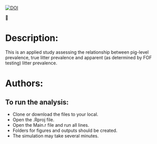 [![DOI](https://zenodo.org/badge/DOI/10.1007/s42081-021-00124-0.svg)](https://link.springer.com/article/10.1007/s42081-021-00124-0)

:pig:

# Description: 

This is an applied study assessing the relationship between pig-level prevalence, true litter prevalence and apparent (as determined by FOF testing) litter prevalence.

# Authors: 



## To run the analysis: 
 + Clone or download the files to your local.
 + Open the .Rproj file.
 + Open the Main.r file and run all lines.
 + Folders for figures and outputs should be created.
 + The simulation may take several minutes.
